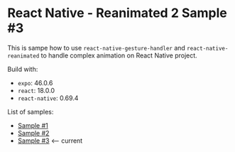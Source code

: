 # React Native - Reanimated 2 Sample #3

This is sampe how to use `react-native-gesture-handler` and `react-native-reanimated` to handle complex animation on React Native project.

Build with:
- `expo`: 46.0.6
- `react`: 18.0.0
- `react-native`: 0.69.4

List of samples:
- [Sample #1](https://github.com/darkterminal/react-native-reanimated-sample/tree/master)
- [Sample #2](https://github.com/darkterminal/react-native-reanimated-sample/tree/pan-gesture-handler)
- [Sample #3](https://github.com/darkterminal/react-native-reanimated-sample/tree/interpolate-with-scrollview) <-- current
